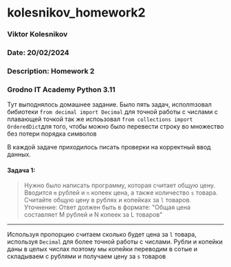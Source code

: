 # kolesnikov_homework2
### Viktor Kolesnikov
### Date: 20/02/2024
### Description: Homework 2
### Grodno IT Academy Python 3.11

Тут выподнялось домашнее задание.
Было пять задач, исполmзовал бибиотеки ```from decimal import Decimal``` для точной работы с числами с плавающей точкой
так же испоьзовал ```from collections import OrderedDict```для того, чтобы можно было перевести строку во множество без потери порядка символов

В каждой задаче приходилось писать проверки на корректный ввод данных.

#### Задача 1:
>Нужно было написать программу, которая считает общую цену.
>Вводится ```m``` рублей и ```n``` копеек цена, а также количество ```s``` товара. Считайте общую цену в рублях и копейках за ```l``` товаров.
>Уточнение: Ответ должен быть в формате: "Общая цена составляет M рублей и N копеек за L товаров"
****
Используя пропорцию считаем сколько будет цена за ```l``` товара, используя ```Decimal``` для более точной работы
с числами. Рубли и копейки даны в целых числах поэтому мы копейки переводим в сотые и складываем с рублями
и получаем цену за ```s``` товаров








